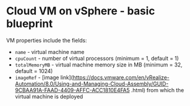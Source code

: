 # Cloud VM on vSphere - basic blueprint

VM properties include the fields:
 - `name` - virtual machine name
 - `cpuCount` - number of virtual processors (minimum = 1, default = 1)
 - `totalMemoryMB` - virtual machine memory size in MB (minimum = 32, default = 1024)
 - `imageRef` - [image link](https://docs.vmware.com/en/vRealize-Automation/8.0/Using-and-Managing-Cloud-Assembly/GUID-9CBAA91A-FAAD-4409-AFFC-ACC1810E4FA5 .html) from which the virtual machine is deployed